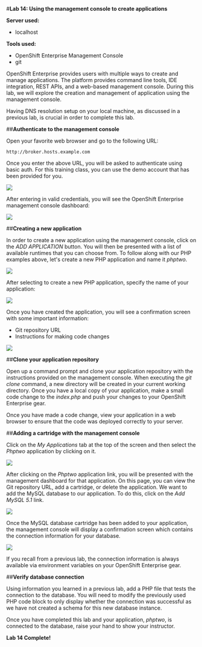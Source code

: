 #**Lab 14: Using the management console to create applications**


**Server used:**

* localhost

**Tools used:**

* OpenShift Enterprise Management Console
* git

OpenShift Enterprise provides users with multiple ways to create and manage applications.  The platform provides command line tools, IDE integration, REST APIs, and a web-based management console.  During this lab, we will explore the creation and management of application using the management console.

Having DNS resolution setup on your local machine, as discussed in a previous lab, is crucial in order to complete this lab.

##**Authenticate to the management console**

Open your favorite web browser and go to the following URL:

    http://broker.hosts.example.com

Once you enter the above URL, you will be asked to authenticate using basic auth.  For this training class, you can use the demo account that has been provided for you.

![](http://training.runcloudrun.com/images/consoleAuth.png)

After entering in valid credentials, you will see the OpenShift Enterprise management console dashboard:

![](http://training.runcloudrun.com/ose2/webconsole.png)

##**Creating a new application**

In order to create a new application using the management console, click on the *ADD APPLICATION* button.  You will then be presented with a list of available runtimes that you can choose from.  To follow along with our PHP examples above, let's create a new PHP application and name it *phptwo*.

![](http://training.runcloudrun.com/ose2/php2.png)

After selecting to create a new PHP application, specify the name of your application:


![](http://training.runcloudrun.com/ose2/php2.1.png)

Once you have created the application, you will see a confirmation screen with some important information:

* Git repository URL
* Instructions for making code changes

![](http://training.runcloudrun.com/ose2/php2.2.png)


##**Clone your application repository**

Open up a command prompt and clone your application repository with the instructions provided on the management console.  When executing the *git clone* command, a new directory will be created in your current working directory.  Once you have a local copy of your application, make a small code change to the *index.php* and push your changes to your OpenShift Enterprise gear.

Once you have made a code change, view your application in a web browser to ensure that the code was deployed correctly to your server.

##**Adding a cartridge with the management console**

Click on the *My Applications* tab at the top of the screen and then select the *Phptwo* application by clicking on it.

![](http://training.runcloudrun.com/ose2/php2.3.png)

After clicking on the *Phptwo* application link, you will be presented with the management dashboard for that application.  On this page, you can view the Git repository URL, add a cartridge, or delete the application.  We want to add the MySQL database to our application.  To do this, click on the *Add MySQL 5.1* link.

![](http://training.runcloudrun.com/ose2/php2.4.png)

Once the MySQL database cartridge has been added to your application, the management console will display a confirmation screen which contains the connection information for your database.

![](http://training.runcloudrun.com/ose2/php2.6.png)

If you recall from a previous lab, the connection information is always available via environment variables on your OpenShift Enterprise gear.

##**Verify database connection**

Using information you learned in a previous lab, add a PHP file that tests the connection to the database.  You will need to modify the previously used PHP code block to only display whether the connection was successful as we have not created a schema for this new database instance.

Once you have completed this lab and your application, *phptwo*, is connected to the database, raise your hand to show your instructor.


**Lab 14 Complete!**
<!--BREAK-->
